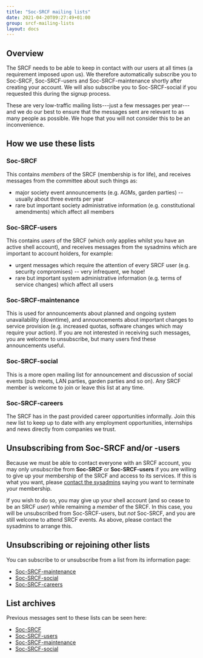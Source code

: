 ```yaml
---
title: "Soc-SRCF mailing lists"
date: 2021-04-20T09:27:49+01:00
group: srcf-mailing-lists
layout: docs
---
```


## Overview

The SRCF needs to be able to keep in contact with our users at all times
(a requirement imposed upon us). We therefore automatically subscribe
you to Soc-SRCF, Soc-SRCF-users and Soc-SRCF-maintenance shortly after
creating your account. We will also subscribe you to Soc-SRCF-social if
you requested this during the signup process.

These are very low-traffic mailing lists---just a few messages per
year---and we do our best to ensure that the messages sent are relevant
to as many people as possible. We hope that you will not consider this
to be an inconvenience.

## How we use these lists

### Soc-SRCF

This contains *members* of the SRCF (membership is for life), and
receives messages from the committee about such things as:

- major society event announcements (e.g. AGMs, garden parties) --
    usually about three events per year
- rare but important society administrative information (e.g.
    constitutional amendments) which affect all members

### Soc-SRCF-users

This contains *users* of the SRCF (which only applies whilst you have an
active shell account), and receives messages from the sysadmins which
are important to account holders, for example:

- urgent messages which require the attention of every SRCF user (e.g.
    security compromises) -- very infrequent, we hope!
- rare but important system administrative information (e.g. terms of
    service changes) which affect all users

### Soc-SRCF-maintenance

This is used for announcements about planned and ongoing system
unavailability (downtime), and announcements about important changes to
service provision (e.g. increased quotas, software changes which may
require your action). If you are not interested in receiving such
messages, you are welcome to unsubscribe, but many users find these
announcements useful.

### Soc-SRCF-social

This is a more open mailing list for announcement and discussion of
social events (pub meets, LAN parties, garden parties and so on). Any
SRCF member is welcome to join or leave this list at any time.

### Soc-SRCF-careers

The SRCF has in the past provided career opportunities informally. Join
this new list to keep up to date with any employment opportunities,
internships and news directly from companies we trust.

## Unsubscribing from Soc-SRCF and/or -users

Because we must be able to contact everyone with an SRCF account, you
may only unsubscribe from **Soc-SRCF** or **Soc-SRCF-users** if you are
willing to give up your membership of the SRCF and access to its
services. If this is what you want, please [contact the
sysadmins](https://www.srcf.net/contact) saying you want to terminate
your membership.

If you wish to do so, you may give up your shell account (and so cease
to be an SRCF *user*) while remaining a *member* of the SRCF. In this
case, you will be unsubscribed from Soc-SRCF-users, but *not* Soc-SRCF,
and you are still welcome to attend SRCF events. As above, please
contact the sysadmins to arrange this.

## Unsubscribing or rejoining other lists

You can subscribe to or unsubscribe from a list from its information
page:

- [Soc-SRCF-maintenance](https://lists.cam.ac.uk/mailman/listinfo/soc-srcf-maintenance)
- [Soc-SRCF-social](https://lists.cam.ac.uk/mailman/listinfo/soc-srcf-social)
- [Soc-SRCF-careers](https://lists.cam.ac.uk/mailman/listinfo/soc-srcf-careers)

## List archives

Previous messages sent to these lists can be seen here:

- [Soc-SRCF](https://lists.cam.ac.uk/pipermail/soc-srcf)
- [Soc-SRCF-users](https://lists.cam.ac.uk/pipermail/soc-srcf-users)
- [Soc-SRCF-maintenance](https://lists.cam.ac.uk/pipermail/soc-srcf-maintenance)
- [Soc-SRCF-social](https://lists.cam.ac.uk/pipermail/soc-srcf-social)

